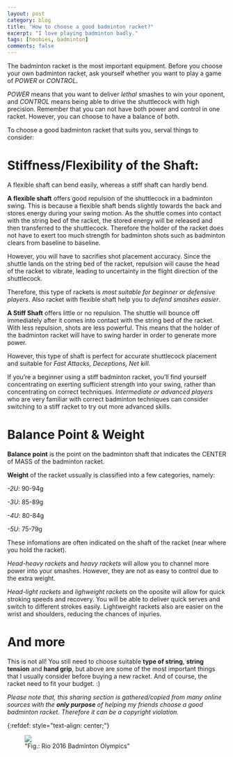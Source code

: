 ```yaml
---
layout: post
category: blog
title: "How to choose a good badminton racket?"
excerpt: "I love playing badminton badly."
tags: [hoobies, badminton]
comments: false
---
```


The badminton racket is the most important equipment. Before you
choose your own badminton racket, ask yourself whether you want to
play a game of *POWER* or *CONTROL*.

*POWER* means that you want to deliver *lethal* smashes to win your
 oponent, and *CONTROL* means being able to drive the shuttlecock with
 high precision. Remember that you can not have both power and control
 in one racket. However, you can choose to have a balance of both.

To choose a good badminton racket that suits you, serval things to
consider:

# Stiffness/Flexibility of the Shaft:
A flexible shaft can bend easily, whereas a stiff shaft can hardly
bend.

**A flexible shaft** offers good repulsion of the shuttlecock in a
badminton swing. This is because a flexible shaft bends slightly
towards the back and stores energy during your swing motion. As the
shuttle comes into contact with the string bed of the racket, the
stored energy will be released and then transferred to the
shuttlecock. Therefore the holder of the racket does not have to exert
too much strength for badminton shots such as badminton clears from
baseline to baseline.

However, you will have to sacrifies shot placement accuracy. Since the
shuttle lands on the string bed of the racket, repulsion will cause
the head of the racket to vibrate, leading to uncertainty in the
flight direction of the shuttlecock.

Therefore, this type of rackets is _most suitable for beginner or
defensive players_. Also racket with flexible shaft help you to _defend
smashes easier_.

**A Stiff Shaft** offers little or no repulsion.  The shuttle will
  bounce off immediately after it comes into contact with the string
  bed of the racket. With less repulsion, shots are less powerful. This
  means that the holder of the badminton racket will have to swing
  harder in order to generate more power.

However, this type of shaft is perfect for accurate shuttlecock
placement and suitable for _Fast Attacks, Deceptions, Net kill_.

If you’re a beginner using a stiff badminton racket, you’ll find
yourself concentrating on exerting sufficient strength into your
swing, rather than concentrating on correct techniques. _Intermediate or advanced players_ who are very familiar with correct badminton techniques can consider switching to a stiff racket to try out more advanced skills.

# Balance Point & Weight

**Balance point** is the point on the badminton shaft that indicates the CENTER of
MASS of the badminton racket.

**Weight** of the racket ussually is classified into a few categories,
namely:

*-2U*: 90-94g

*-3U*: 85-89g

*-4U*: 80-84g

*-5U*: 75-79g

These infomations are often indicated on the shaft of the racket (near
 where you hold the racket). 

*Head-heavy rackets*  and *heavy rackets* will allow you to channel
more power into your smashes. However, they are not as easy to control
due to the extra weight.

*Head-light rackets* and *lighweight rackets* on the oposite will
allow for quick stroking speeds and recovery. You will be able to
deliver quick serves and switch to different strokes
easily. Lightweight rackets also are easier on the wrist and
shoulders, reducing the chances of injuries.

# And more
This is not all! You still need to choose suitable **type of string**,
**string tension** and **hand grip**, but above are some of the most
important things that I usually consider before buying a new
racket. And of course, the racket need to fit your budget. :)

*Please note that, this sharing section is gathered/copied from many online sources
with the **only purpose** of helping my friends choose a good
badminton racket. Therefore it can be a copyright violation.*

{:refdef: style="text-align: center;"}
<figure>
  <img src="{{ site.url }}/images/olympicicon.png">
  <figcaption>"Fig.: Rio 2016 Badminton Olympics"</figcaption>

